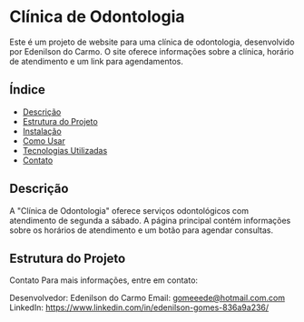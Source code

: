 # Clínica de Odontologia

Este é um projeto de website para uma clínica de odontologia, desenvolvido por Edenilson do Carmo. O site oferece informações sobre a clínica, horário de atendimento e um link para agendamentos.

## Índice

- [Descrição](#descrição)
- [Estrutura do Projeto](#estrutura-do-projeto)
- [Instalação](#instalação)
- [Como Usar](#como-usar)
- [Tecnologias Utilizadas](#tecnologias-utilizadas)
- [Contato](#contato)

## Descrição

A "Clínica de Odontologia" oferece serviços odontológicos com atendimento de segunda a sábado. A página principal contém informações sobre os horários de atendimento e um botão para agendar consultas.

## Estrutura do Projeto

Contato
Para mais informações, entre em contato:

Desenvolvedor: Edenilson do Carmo
Email: gomeeede@hotmail.com.com
LinkedIn: https://www.linkedin.com/in/edenilson-gomes-836a9a236/
